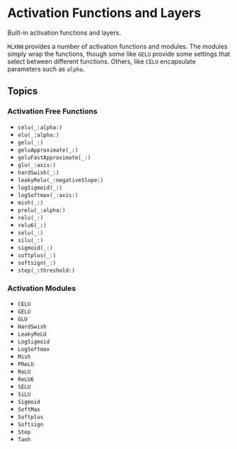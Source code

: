 # Activation Functions and Layers

Built-in activation functions and layers.

`MLXNN` provides a number of activation functions and modules.  The modules
simply wrap the functions, though some like ``GELU`` provide some settings
that select between different functions.  Others, like ``CELU`` encapsulate parameters
such as `alpha`.

## Topics

### Activation Free Functions

- ``celu(_:alpha:)``
- ``elu(_:alpha:)``
- ``gelu(_:)``
- ``geluApproximate(_:)``
- ``geluFastApproximate(_:)``
- ``glu(_:axis:)``
- ``hardSwish(_:)``
- ``leakyRelu(_:negativeSlope:)``
- ``logSigmoid(_:)``
- ``logSoftmax(_:axis:)``
- ``mish(_:)``
- ``prelu(_:alpha:)``
- ``relu(_:)``
- ``relu6(_:)``
- ``selu(_:)``
- ``silu(_:)``
- ``sigmoid(_:)``
- ``softplus(_:)``
- ``softsign(_:)``
- ``step(_:threshold:)``

### Activation Modules

- ``CELU``
- ``GELU``
- ``GLU``
- ``HardSwish``
- ``LeakyReLU``
- ``LogSigmoid``
- ``LogSoftmax``
- ``Mish``
- ``PReLU``
- ``ReLU``
- ``ReLU6``
- ``SELU``
- ``SiLU``
- ``Sigmoid``
- ``SoftMax``
- ``Softplus``
- ``Softsign``
- ``Step``
- ``Tanh``

